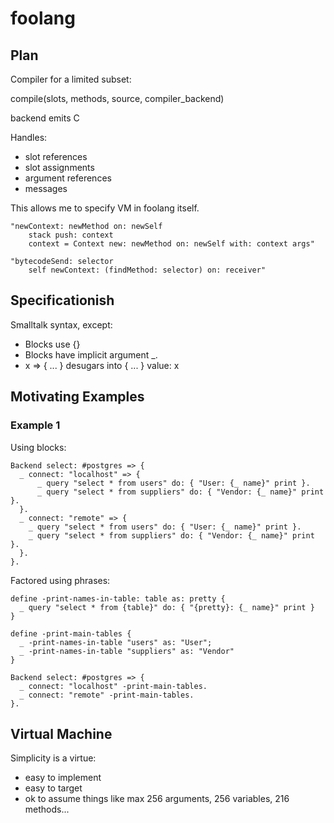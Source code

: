 # foolang

## Plan

Compiler for a limited subset:

  compile(slots, methods, source, compiler_backend)

  backend emits C

  Handles:
   - slot references
   - slot assignments
   - argument references
   - messages

  This allows me to specify VM in foolang itself.

    "newContext: newMethod on: newSelf
        stack push: context
        context = Context new: newMethod on: newSelf with: context args"

    "bytecodeSend: selector
        self newContext: (findMethod: selector) on: receiver"


    

## Specificationish

Smalltalk syntax, except:

- Blocks use {}
- Blocks have implicit argument _.
- x => { ... } desugars into { ... } value: x

## Motivating Examples

### Example 1

Using blocks:

    Backend select: #postgres => {
      _ connect: "localhost" => {
          _ query "select * from users" do: { "User: {_ name}" print }.
          _ query "select * from suppliers" do: { "Vendor: {_ name}" print }.
      }.
      _ connect: "remote" => {
        _ query "select * from users" do: { "User: {_ name}" print }.
        _ query "select * from suppliers" do: { "Vendor: {_ name}" print }.
      }.
    }.

Factored using phrases:

    define -print-names-in-table: table as: pretty {
      _ query "select * from {table}" do: { "{pretty}: {_ name}" print }
    }

    define -print-main-tables {
      _ -print-names-in-table "users" as: "User";
      _ -print-names-in-table "suppliers" as: "Vendor"
    }

    Backend select: #postgres => {
      _ connect: "localhost" -print-main-tables.
      _ connect: "remote" -print-main-tables.
    }.

## Virtual Machine

Simplicity is a virtue:
- easy to implement
- easy to target
- ok to assume things like max 256 arguments, 256 variables, 216 methods...
